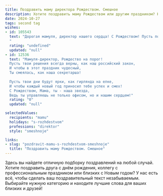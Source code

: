 ```yaml
---
title: Поздравить маму директора Рождеством. Смешное
description: Хотите поздравить маму Рождеством или другим праздником? Наш ИИ создаст незабываемое поздравление, а вы обязательно выделитесь среди других.  
date: 2024-10-27
tags: second tag
wishes:
- id: 105543
  text: "Дорогая мамуля, директор нашего сердца! С Рождеством! Пусть под ёлкой тебя ждут не только подарки, но и чудеса, которые ты сама и устроишь — например, внеплановый выходной для всей семьи!  Здоровья тебе крепкого, как годовой бюджет компании, и веселья —  больше, чем прибыли в этом году!
  "
  rating: "undefined"
  updated: "null"
- id: 12536
  text: "Мамуля-директор, Рождество на порог!
  Пусть твои решения всегда верны, как наш российский закон,
  И чтобы в этот праздник чудесный,
  Ты смеялась, как наша секретарша!
  
  Пусть твои дни будут ярки, как гирлянда на елке,
  И чтобы каждый новый год приносил тебе успех и смех!
  С Рождеством, Мама, ты - наша звезда,
  Ведь ты управляешь не только офисом, но и нашим сердцем!"
  rating: "0"
  updated: "null"

selectedValues:
  recipients: "mamu"
  holidays: "s-rozhdestvom"
  professions: "direktor"
  style: "smeshnoje"

links:
- slug: "pozdravit-mamu-s-rozhdestvom-smeshnoje"
  title: "Поздравить маму Рождеством. Смешное"
---
```


Здесь вы найдете отличную подборку поздравлений на любой случай. 
Хотите поздравить друга с днём рождения, коллегу с профессиональным праздником или близких с Новым годом? У нас есть всё, чтобы сделать ваш поздравительный текст незабываемым. Выбирайте нужную категорию и находите лучшие слова для ваших близких и друзей!
